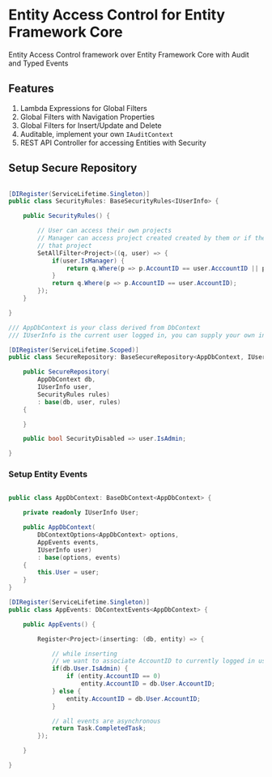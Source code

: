 # Entity Access Control for Entity Framework Core
Entity Access Control framework over Entity Framework Core with Audit and Typed Events

## Features
1. Lambda Expressions for Global Filters
2. Global Filters with Navigation Properties
3. Global Filters for Insert/Update and Delete
4. Auditable, implement your own `IAuditContext`
5. REST API Controller for accessing Entities with Security

## Setup Secure Repository

```c#

[DIRegister(ServiceLifetime.Singleton)]
public class SecurityRules: BaseSecurityRules<IUserInfo> {

    public SecurityRules() {

        // User can access their own projects
        // Manager can access project created created by them or if they are set as Manager for
        // that project
        SetAllFilter<Project>((q, user) => {
            if(user.IsManager) {
                return q.Where(p => p.AccountID == user.AcccountID || p.ManagerID == user.AccountID);
            }
            return q.Where(p => p.AccountID == user.AccountID);
        });
    }

}

/// AppDbContext is your class derived from DbContext
/// IUserInfo is the current user logged in, you can supply your own interface

[DIRegister(ServiceLifetime.Scoped)]
public class SecureRepository: BaseSecureRepository<AppDbContext, IUserInfo> {

    public SecureRepository(
        AppDbContext db,
        IUserInfo user,
        SecurityRules rules)
        : base(db, user, rules)
    {

    }

    public bool SecurityDisabled => user.IsAdmin;

}
```

### Setup Entity Events
```c#

public class AppDbContext: BaseDbContext<AppDbContext> {

    private readonly IUserInfo User;

    public AppDbContext(
        DbContextOptions<AppDbContext> options,
        AppEvents events,
        IUserInfo user)
        : base(options, events)
    {
        this.User = user;
    }
}

[DIRegister(ServiceLifetime.Singleton)]
public class AppEvents: DbContextEvents<AppDbContext> {

    public AppEvents() {

        Register<Project>(inserting: (db, entity) => {

            // while inserting
            // we want to associate AccountID to currently logged in user id if it is not admin..
            if(db.User.IsAdmin) {
                if (entity.AccountID == 0)
                    entity.AccountID = db.User.AccountID;
            } else {
                entity.AccountID = db.User.AccountID;
            }

            // all events are asynchronous
            return Task.CompletedTask;
        });

    }

}

```